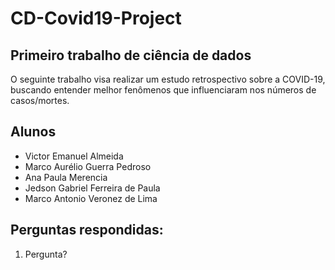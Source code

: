 # CD-Covid19-Project
## Primeiro trabalho de ciência de dados
O seguinte trabalho visa realizar um estudo retrospectivo sobre a COVID-19, buscando entender melhor fenômenos que influenciaram nos números de casos/mortes.

## Alunos
- Victor Emanuel Almeida
- Marco Aurélio Guerra Pedroso
- Ana Paula Merencia
- Jedson Gabriel Ferreira de Paula
- Marco Antonio Veronez de Lima

## Perguntas respondidas:
1. Pergunta?
